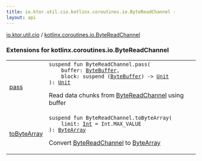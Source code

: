 ```yaml
---
title: io.ktor.util.cio.kotlinx.coroutines.io.ByteReadChannel - 
layout: api
---
```


<div class='api-docs-breadcrumbs'><a href="../index.html">io.ktor.util.cio</a> / <a href="./index.html">kotlinx.coroutines.io.ByteReadChannel</a></div>

### Extensions for kotlinx.coroutines.io.ByteReadChannel

<table class="api-docs-table">
<tbody>
<tr>
<td markdown="1">

<a href="pass.html">pass</a>


</td>
<td markdown="1">
<div class="signature"><code><span class="keyword">suspend</span> <span class="keyword">fun </span><span class="identifier">ByteReadChannel</span><span class="symbol">.</span><span class="identifier">pass</span><span class="symbol">(</span><br/>&nbsp;&nbsp;&nbsp;&nbsp;<span class="parameterName" id="io.ktor.util.cio$pass(kotlinx.coroutines.io.ByteReadChannel, java.nio.ByteBuffer, kotlin.SuspendFunction1((java.nio.ByteBuffer, kotlin.Unit)))/buffer">buffer</span><span class="symbol">:</span>&nbsp;<a href="http://docs.oracle.com/javase/6/docs/api/java/nio/ByteBuffer.html"><span class="identifier">ByteBuffer</span></a><span class="symbol">, </span><br/>&nbsp;&nbsp;&nbsp;&nbsp;<span class="parameterName" id="io.ktor.util.cio$pass(kotlinx.coroutines.io.ByteReadChannel, java.nio.ByteBuffer, kotlin.SuspendFunction1((java.nio.ByteBuffer, kotlin.Unit)))/block">block</span><span class="symbol">:</span>&nbsp;<span class="keyword">suspend </span><span class="symbol">(</span><a href="http://docs.oracle.com/javase/6/docs/api/java/nio/ByteBuffer.html"><span class="identifier">ByteBuffer</span></a><span class="symbol">)</span>&nbsp;<span class="symbol">-&gt;</span>&nbsp;<a href="https://kotlinlang.org/api/latest/jvm/stdlib/kotlin/-unit/index.html"><span class="identifier">Unit</span></a><br/><span class="symbol">)</span><span class="symbol">: </span><a href="https://kotlinlang.org/api/latest/jvm/stdlib/kotlin/-unit/index.html"><span class="identifier">Unit</span></a></code></div>

Read data chunks from <a href="#">ByteReadChannel</a> using buffer


</td>
</tr>
<tr>
<td markdown="1">

<a href="to-byte-array.html">toByteArray</a>


</td>
<td markdown="1">
<div class="signature"><code><span class="keyword">suspend</span> <span class="keyword">fun </span><span class="identifier">ByteReadChannel</span><span class="symbol">.</span><span class="identifier">toByteArray</span><span class="symbol">(</span><br/>&nbsp;&nbsp;&nbsp;&nbsp;<span class="parameterName" id="io.ktor.util.cio$toByteArray(kotlinx.coroutines.io.ByteReadChannel, kotlin.Int)/limit">limit</span><span class="symbol">:</span>&nbsp;<a href="https://kotlinlang.org/api/latest/jvm/stdlib/kotlin/-int/index.html"><span class="identifier">Int</span></a>&nbsp;<span class="symbol">=</span>&nbsp;Int.MAX_VALUE<br/><span class="symbol">)</span><span class="symbol">: </span><a href="https://kotlinlang.org/api/latest/jvm/stdlib/kotlin/-byte-array/index.html"><span class="identifier">ByteArray</span></a></code></div>

Convert <a href="#">ByteReadChannel</a> to <a href="https://kotlinlang.org/api/latest/jvm/stdlib/kotlin/-byte-array/index.html">ByteArray</a>


</td>
</tr>
</tbody>
</table>
